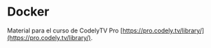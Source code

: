 # Docker
Material para el curso de CodelyTV Pro [https://pro.codely.tv/library/](https://pro.codely.tv/library/).
